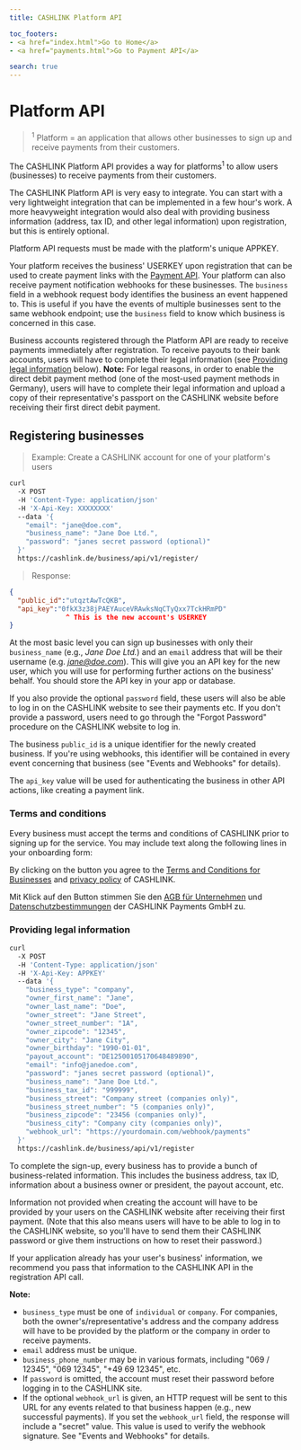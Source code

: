 ```yaml
---
title: CASHLINK Platform API

toc_footers:
- <a href="index.html">Go to Home</a>
- <a href="payments.html">Go to Payment API</a>

search: true
---
```

# Platform API

> <sup>1</sup> Platform = an application that allows other businesses to sign up and receive payments from their customers.

The CASHLINK Platform API provides a way for platforms<sup>1</sup> to allow users (businesses) to receive payments from their customers.

The CASHLINK Platform API is very easy to integrate. You can start with a very lightweight integration that can be implemented in a few hour's work. A more heavyweight integration would also deal with providing business information (address, tax ID, and other legal information) upon registration, but this is entirely optional.

Platform API requests must be made with the platform's unique APPKEY.

Your platform receives the business' USERKEY upon registration that can be used to create payment links with the [Payment API](payments.html). Your platform can also receive payment notification webhooks for these businesses. The `business` field in a webhook request body identifies the business an event happened to. This is useful if you have the events of multiple businesses sent to the same webhook endpoint; use the `business` field to know which business is concerned in this case.

Business accounts registered through the Platform API are ready to receive payments immediately after registration. To receive payouts to their bank accounts, users will have to complete their legal information (see [Providing legal information](#providing-legal-information) below). **Note:** For legal reasons, in order to enable the direct debit payment method (one of the most-used payment methods in Germany), users will have to complete their legal information and upload a copy of their representative's passport on the CASHLINK website before receiving their first direct debit payment.

## Registering businesses


> Example: Create a CASHLINK account for one of your platform's users

```sh
curl
  -X POST
  -H 'Content-Type: application/json'
  -H 'X-Api-Key: XXXXXXXX'
  --data '{
    "email": "jane@doe.com",
    "business_name": "Jane Doe Ltd.",
    "password": "janes secret password (optional)"
  }'
  https://cashlink.de/business/api/v1/register/
```

> Response:

```json
{
  "public_id":"utqztAwTcQKB",
  "api_key":"0fkX3z38jPAEYAuceVRAwksNqCTyQxx7TckHRmPD"
              ^ This is the new account's USERKEY
}
```

At the most basic level you can sign up businesses with only their `business_name` (e.g., *Jane Doe Ltd.*) and an `email` address that will be their username (e.g. *jane@doe.com*). This will give you an API key for the new user, which you will use for performing further actions on the business' behalf. You should store the API key in your app or database.

If you also provide the optional `password` field, these users will also be able to log in on the CASHLINK website to see their payments etc. If you don't provide a password, users need to go through the "Forgot Password" procedure on the CASHLINK website to log in.

The business `public_id` is a unique identifier for the newly created business. If you're using webhooks, this identifier will be contained in every event concerning that business (see "Events and Webhooks" for details).

The `api_key` value will be used for authenticating the business in other API actions, like creating a payment link.


### Terms and conditions

Every business must accept the terms and conditions of CASHLINK prior to signing up for the service.  You may include text along the following lines in your onboarding form:

By clicking on the button you agree to the [Terms and Conditions for Businesses](https://cashlink.io/terms-business) and [privacy policy](https://cashlink.io/privacy) of CASHLINK.

Mit Klick auf den Button stimmen Sie den [AGB für Unternehmen](https://cashlink.de/business/terms-business) und [Datenschutzbestimmungen](https://cashlink.de/business/privacy) der CASHLINK Payments GmbH zu.

### Providing legal information

```sh
curl
  -X POST
  -H 'Content-Type: application/json'
  -H 'X-Api-Key: APPKEY'
  --data '{
    "business_type": "company",
    "owner_first_name": "Jane",
    "owner_last_name": "Doe",
    "owner_street": "Jane Street",
    "owner_street_number": "1A",
    "owner_zipcode": "12345",
    "owner_city": "Jane City",
    "owner_birthday": "1990-01-01",
    "payout_account": "DE12500105170648489890",
    "email": "info@janedoe.com",
    "password": "janes secret password (optional)",
    "business_name": "Jane Doe Ltd.",
    "business_tax_id": "999999",
    "business_street": "Company street (companies only)",
    "business_street_number": "5 (companies only)",
    "business_zipcode": "23456 (companies only)",
    "business_city": "Company city (companies only)",
    "webhook_url": "https://yourdomain.com/webhook/payments"
  }'
  https://cashlink.de/business/api/v1/register
```

To complete the sign-up, every business has to provide a bunch of business-related information. This includes the business address, tax ID, information about a business owner or president, the payout account, etc.

Information not provided when creating the account will have to be provided by your users on the CASHLINK website after receiving their first payment. (Note that this also means users will have to be able to log in to the CASHLINK website, so you'll have to send them their CASHLINK password or give them instructions on how to reset their password.)

If your application already has your user's business' information, we recommend you pass that information to the CASHLINK API in the registration API call.

**Note:**

- `business_type` must be one of `individual` or `company`. For companies, both the owner's/representative's address and the company address will have to be provided by the platform or the company in order to receive payments.
- `email` address must be unique.
- `business_phone_number` may be in various formats, including "069 / 12345", "069 12345", "+49 69 12345", etc.
- If `password` is omitted, the account must reset their password before logging in to the CASHLINK site.
- If the optional `webhook_url` is given, an HTTP request will be sent to this URL for any events related to that business happen (e.g., new successful payments). If you set the `webhook_url` field, the response will include a "secret" value. This value is used to verify the webhook signature. See "Events and Webhooks" for details. 
